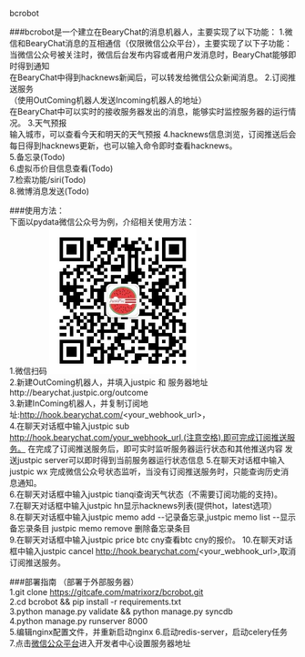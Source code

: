 bcrobot
 
###bcrobot是一个建立在BearyChat的消息机器人，主要实现了以下功能：
1.微信和BearyChat消息的互相通信（仅限微信公众平台），主要实现了以下子功能：
  当微信公众号被关注时，微信后台发布内容或者用户发消息时，BearyChat能够即时得到通知  
  在BearyChat中得到hacknews新闻后，可以转发给微信公众新闻消息。
2.订阅推送服务  
（使用OutComing机器人发送Incoming机器人的地址）  
  在BearyChat中可以实时的接收服务器发出的消息，能够实时监控服务器的运行情况。
3.天气预报  
 输入城市，可以查看今天和明天的天气预报
4.hacknews信息浏览，订阅推送后会每日得到hacknews更新，也可以输入命令即时查看hacknews。  
5.备忘录(Todo)  
6.虚拟币价目信息查看(Todo)  
7.检索功能/siri(Todo)  
8.微博消息发送(Todo)  

###使用方法：  
下面以pydata微信公众号为例，介绍相关使用方法：   
1.微信扫码 ![pydata](media/image/qrcode.jpg)  
2.新建OutComing机器人，并填入justpic 和 服务器地址http://bearychat.justpic.org/outcome  
3.新建InComing机器人，并复制订阅地址:http://hook.bearychat.com/<your_webhook_url>，  
4.在聊天对话框中输入justpic sub http://hook.bearychat.com/your_webhook_url,(注意空格),即可完成订阅推送服务。 
 在完成了订阅推送服务后，即可实时监听服务器运行状态和其他推送内容
 发送justpic server可以即时得到当前服务器运行状态信息
5.在聊天对话框中输入justpic wx 完成微信公众号状态监听，当没有订阅推送服务时，只能查询历史消息通知。  
6.在聊天对话框中输入justpic tianqi查询天气状态（不需要订阅功能的支持)。  
7.在聊天对话框中输入justpic hn显示hacknews列表(提供hot，latest选项）  
8.在聊天对话框中输入justpic memo add <content> --记录备忘录,justpic memo list --显示备忘录条目 justpic memo remove <memoid> 删除备忘录条目  
9.在聊天对话框中输入justpic price btc cny查看btc cny的报价。
10.在聊天对话框中输入justpic cancel http://hook.bearychat.com/<your_webhook_url>,取消订阅推送服务。  

###部署指南
（部署于外部服务器）  
1.git clone https://gitcafe.com/matrixorz/bcrobot.git  
2.cd bcrobot && pip install -r requirements.txt  
3.python manage.py validate && python manage.py syncdb  
4.python manage.py runserver 8000  
5.编辑nginx配置文件，并重新启动nginx
6.启动redis-server，启动celery任务  
7.点击[微信公众平台](https://mp.weixin.qq.com)进入开发者中心设置服务器地址  




